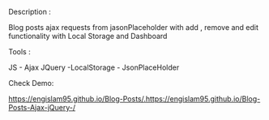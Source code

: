 Description :

Blog posts ajax requests from jasonPlaceholder with add , remove and edit functionality with Local Storage and Dashboard


Tools :

JS - Ajax JQuery -LocalStorage - JsonPlaceHolder


Check Demo:

https://engislam95.github.io/Blog-Posts/.https://engislam95.github.io/Blog-Posts-Ajax-jQuery-/
